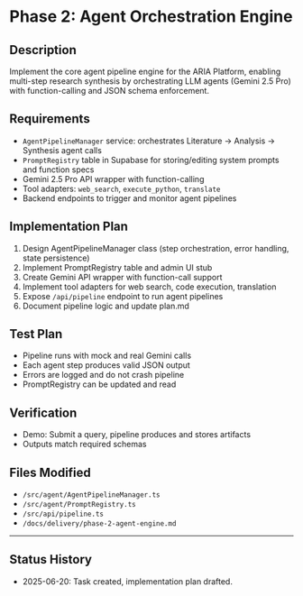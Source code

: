 # Phase 2: Agent Orchestration Engine

## Description
Implement the core agent pipeline engine for the ARIA Platform, enabling multi-step research synthesis by orchestrating LLM agents (Gemini 2.5 Pro) with function-calling and JSON schema enforcement.

## Requirements
- `AgentPipelineManager` service: orchestrates Literature → Analysis → Synthesis agent calls
- `PromptRegistry` table in Supabase for storing/editing system prompts and function specs
- Gemini 2.5 Pro API wrapper with function-calling
- Tool adapters: `web_search`, `execute_python`, `translate`
- Backend endpoints to trigger and monitor agent pipelines

## Implementation Plan
1. Design AgentPipelineManager class (step orchestration, error handling, state persistence)
2. Implement PromptRegistry table and admin UI stub
3. Create Gemini API wrapper with function-call support
4. Implement tool adapters for web search, code execution, translation
5. Expose `/api/pipeline` endpoint to run agent pipelines
6. Document pipeline logic and update plan.md

## Test Plan
- Pipeline runs with mock and real Gemini calls
- Each agent step produces valid JSON output
- Errors are logged and do not crash pipeline
- PromptRegistry can be updated and read

## Verification
- Demo: Submit a query, pipeline produces and stores artifacts
- Outputs match required schemas

## Files Modified
- `/src/agent/AgentPipelineManager.ts`
- `/src/agent/PromptRegistry.ts`
- `/src/api/pipeline.ts`
- `/docs/delivery/phase-2-agent-engine.md`

---

## Status History
- 2025-06-20: Task created, implementation plan drafted.
